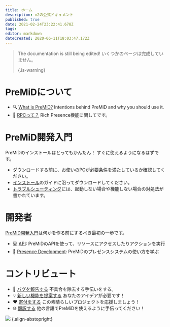 ```yaml
---
title: ホーム
description: v2の公式ドキュメント
published: true
date: 2021-02-24T23:22:41.678Z
tags:
editor: markdown
dateCreated: 2020-06-11T18:03:47.172Z
---
```


> The documentation is still being edited! いくつかのページは完成していません。 
> 
> {.is-warning}

# PreMiDについて
- :mag: [What is PreMiD?](/about) Intentions behind PreMiD and why you should use it.
- :link: [RPCって？](https://discordapp.com/rich-presence) Rich Presence機能に関してです。

# PreMiD開発入門

PreMiDのインストールはとってもかんたん！ すぐに使えるようになるはずです。

- ダウンロードする前に、お使いのPCが[必要条件](/install/requirements)を満たしているか確認してください。
- [インストール](/install)のガイドに沿ってダウンロードしてください。
- [トラブルシューティング](/troubleshooting)には、起動しない場合や機能しない場合の対処法が書かれています。

# 開発者

[PreMiD開発入門](/dev)は何かを作る前にするべき最初の一歩です。

- :computer: [API](/dev/api): PreMiDのAPIを使って、リソースにアクセスしたりアクションを実行
- :wrench: [Presence Development](/dev/presence): PreMiDのプレゼンスシステムの使い方を学ぶ

# コントリビュート
- :bug: [バグを報告する](https://github.com/PreMiD) 不具合を除去する手伝いをする。
- :bulb: [新しい機能を提案する](https://discord.premid.app/) あなたのアイデアが必要です！
- :heart: [寄付をする](https://www.patreon.com/Timeraa) この素晴らしいプロジェクトを応援しましょう！
- :globe_with_meridians: [翻訳する](https://translate.premid.app) 他の言語でPreMiDを使えるように手伝ってください！

![](https://beta.premid.app/img/logo.2b414dc2.gif) {.align-abstopright}